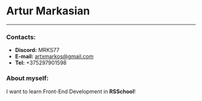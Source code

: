 # Artur Markasian
----------
### Contacts:
- **Discord:** MRKS77
- **E-mail:** artxmarkos@gmail.com
- **Tel:** +375297901598

### About myself:
I want to learn Front-End Development in **RSSchool**!
